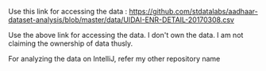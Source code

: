 Use this link for accessing the data : https://github.com/stdatalabs/aadhaar-dataset-analysis/blob/master/data/UIDAI-ENR-DETAIL-20170308.csv

Use the above link for accessing the data. I don't own the data. I am not claiming the ownership of data thusly.

For analyzing the data on IntelliJ, refer my other repository name
